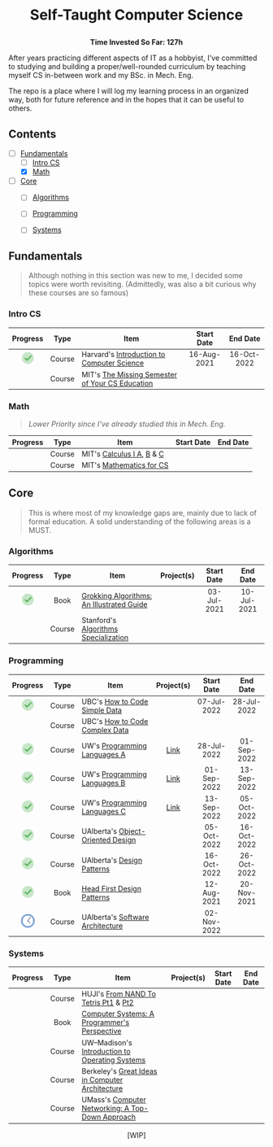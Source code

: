 
  # <p align="center">Self-Taught Computer Science</p>
  <p align="center"><b>Time Invested So Far: 127h</b></p> 
  
After years practicing different aspects of IT as a hobbyist, I've committed to studying and building a proper/well-rounded curriculum by teaching myself CS in-between work and my BSc. in Mech. Eng.

The repo is a place where I will log my learning process in an organized way, both for future reference and in the hopes that it can be useful to others.

## Contents

- [ ] [Fundamentals](#fundamentals)
  - [ ] [Intro CS](#intro-cs)
  - [X] [Math](#math)
- [ ] [Core](#core)
  - [ ] [Algorithms](#algorithms)
  - [ ] [Programming](#programming)
  - [ ] [Systems](#systems)


## Fundamentals
>Although nothing in this section was new to me, I decided some topics were worth revisiting. (Admittedly, was also a bit curious why these courses are so famous)

### Intro CS
| Progress | Type | Item | Start Date | End Date |
| :------: | :------: | ------ | :-------: | :-------: |
|<img src="https://github.com/r-nasc/CS-Curriculum/blob/main/Resources/checkmark.png" width="28" title="Completed"/>| Course |Harvard's  [Introduction to Computer Science](https://www.edx.org/course/introduction-computer-science-harvardx-cs50x)|16-Aug-2021|16-Oct-2022|
|| Course | MIT's [The Missing Semester of Your CS Education](https://missing.csail.mit.edu/)|||


### Math
>*Lower Priority since I've already studied this in Mech. Eng.*
>
| Progress | Type | Item | Start Date | End Date |
| :------: | :------: | ------ | :-------: | :-------: |
|| Course| MIT's [Calculus I A](https://openlearninglibrary.mit.edu/courses/course-v1:MITx+18.01.1x+2T2019/about), [B](https://openlearninglibrary.mit.edu/courses/course-v1:MITx+18.01.2x+3T2019/about) & [C](https://openlearninglibrary.mit.edu/courses/course-v1:MITx+18.01.3x+1T2020/about)|||
|| Course|MIT's [Mathematics for CS](https://openlearninglibrary.mit.edu/courses/course-v1:OCW+6.042J+2T2019/about)|||


## Core
>This is where most of my knowledge gaps are, mainly due to lack of formal education. A solid understanding of the following areas is a MUST.

### Algorithms
| Progress | Type | Item | Project(s) | Start Date | End Date |
| :------: | :------: | ------ | :------------: | :-------: | :-------: |
|<img src="https://github.com/r-nasc/CS-Curriculum/blob/main/Resources/checkmark.png" width="28" title="Completed"/>| Book| [Grokking Algorithms: An Illustrated Guide](https://www.amazon.com/Grokking-Algorithms-illustrated-programmers-curious/dp/1617292230)|  |03-Jul-2021|10-Jul-2021|
|| Course|Stanford's  [Algorithms Specialization](https://www.coursera.org/specializations/algorithms)|  |||

### Programming
| Progress | Type | Item | Project(s) | Start Date | End Date |
| :------: | :------: | ------ | :------------: | :-------: | :-------: |
|<img src="https://github.com/r-nasc/CS-Curriculum/blob/main/Resources/checkmark.png" width="28" title="Completed"/>| Course| UBC's [How to Code Simple Data](https://www.edx.org/course/how-to-code-simple-data)|  |07-Jul-2022|28-Jul-2022|
|| Course| UBC's [How to Code Complex Data](https://www.edx.org/course/how-to-code-complex-data)|  |||
|<img src="https://github.com/r-nasc/CS-Curriculum/blob/main/Resources/checkmark.png" width="28" title="Completed"/>| Course| UW's [Programming Languages A](https://www.coursera.org/learn/programming-languages)|[Link](https://github.com/r-nasc/CS-Curriculum/tree/main/homework/programming-languages)|28-Jul-2022|01-Sep-2022|
|<img src="https://github.com/r-nasc/CS-Curriculum/blob/main/Resources/checkmark.png" width="28" title="Completed"/>| Course| UW's [Programming Languages B](https://www.coursera.org/learn/programming-languages-part-b)|[Link](https://github.com/r-nasc/CS-Curriculum/tree/main/homework/programming-languages)|01-Sep-2022|13-Sep-2022|
|<img src="https://github.com/r-nasc/CS-Curriculum/blob/main/Resources/checkmark.png" width="28" title="Completed"/> | Course| UW's [Programming Languages C](https://www.coursera.org/learn/programming-languages-part-c)|[Link](https://github.com/r-nasc/CS-Curriculum/tree/main/homework/programming-languages)|13-Sep-2022|05-Oct-2022|
|<img src="https://github.com/r-nasc/CS-Curriculum/blob/main/Resources/checkmark.png" width="28" title="Completed"/> | Course| UAlberta's [Object-Oriented Design](https://www.coursera.org/learn/object-oriented-design)|  |05-Oct-2022|16-Oct-2022|
|<img src="https://github.com/r-nasc/CS-Curriculum/blob/main/Resources/checkmark.png" width="28" title="Completed"/>| Course| UAlberta's [Design Patterns](https://www.coursera.org/learn/design-patterns)|  |16-Oct-2022|26-Oct-2022|
|<img src="https://github.com/r-nasc/CS-Curriculum/blob/main/Resources/checkmark.png" width="28" title="Completed"/>| Book| [Head First Design Patterns](https://www.amazon.com/Head-First-Design-Patterns-Object-Oriented/dp/149207800X)|  |12-Aug-2021|20-Nov-2021|
|<img src="https://github.com/r-nasc/CS-Curriculum/blob/main/Resources/in-progress.png" width="28" title="In Progress"/>| Course| UAlberta's [Software Architecture](https://www.coursera.org/learn/software-architecture)|  |02-Nov-2022||

### Systems
| Progress | Type | Item | Project(s) | Start Date | End Date |
| :------: | :------: | ------ | :------------: | :-------: | :-------: |
|| Course | HUJI's [From NAND To Tetris Pt1](https://www.coursera.org/course/nand2tetris1) & [Pt2](https://www.coursera.org/learn/nand2tetris2)|| ||
|| Book| [Computer Systems: A Programmer's Perspective](https://www.amazon.com/Computer-Systems-Programmers-Perspective-3rd/dp/013409266X) || ||
|| Course | UW–Madison's [ Introduction to Operating Systems](https://pages.cs.wisc.edu/~remzi/Classes/537/Spring2018/) || ||
|| Course |Berkeley's [Great Ideas in Computer Architecture](https://inst.eecs.berkeley.edu/~cs61c/su21/) || ||
|| Course |UMass's [ Computer Networking: A Top-Down Approach](http://gaia.cs.umass.edu/kurose_ross/online_lectures.htm) || ||

<p align="center">[WIP]</p>
